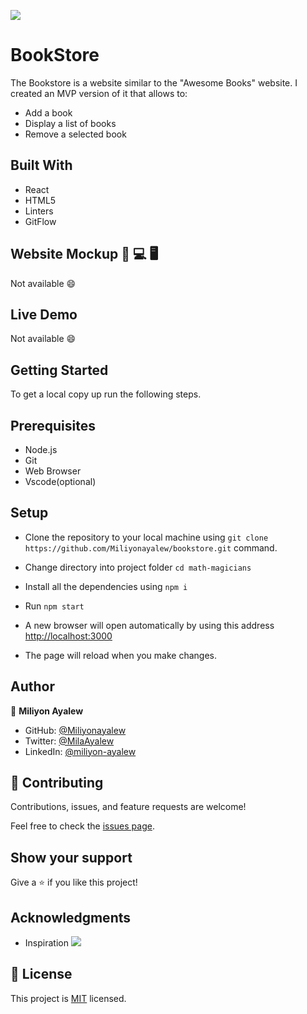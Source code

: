 ![](https://img.shields.io/badge/Microverse-blueviolet)

# BookStore
 The Bookstore is a website similar to the "Awesome Books" website. I created an MVP version of it that allows to:
- Add a book
- Display a list of books
- Remove a selected book

## Built With
- React
- HTML5
- Linters
- GitFlow
  
## Website Mockup 📱 💻 🖥️
Not available :smile:
![]()


## Live Demo 
Not available :smile:

## Getting Started
To get a local copy up run the following steps.

## Prerequisites
- Node.js
- Git
- Web Browser
- Vscode(optional)

## Setup
  - Clone the repository to your local machine using `git clone https://github.com/Miliyonayalew/bookstore.git`  command.

  - Change directory into project folder `cd math-magicians`

  - Install all the dependencies using `npm i`

  - Run `npm start`
  
  - A new browser will open automatically by using this address [http://localhost:3000](https://stately-moonbeam-331ae3.netlify.app/#/) 
  
  -  The page will reload when you make changes.
  

## Author

👤 **Miliyon Ayalew**

- GitHub: [@Miliyonayalew](https://github.com/Miliyonayalew/)
- Twitter: [@MilaAyalew](https://twitter.com/MilaAyalew)
- LinkedIn: [@miliyon-ayalew](https://www.linkedin.com/in/miliyon-ayalew-210808131/)

## 🤝 Contributing

Contributions, issues, and feature requests are welcome!

Feel free to check the [issues page](../../issues/).

## Show your support
Give a ⭐️ if you like this project!

## Acknowledgments

- Inspiration ![](https://img.shields.io/badge/Microverse-blueviolet)


## 📝 License

This project is [MIT](./LICENSE) licensed.
